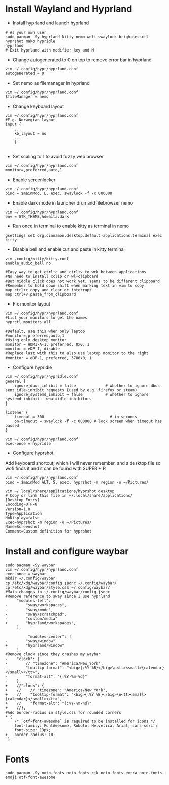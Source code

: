 # Install Wayland and Hyprland

- Install hyprland and launch hyprland
```
# As your own user
sudo pacman -Sy hyprland kitty nemo wofi swaylock brightnessctl hyprshot mako hypridle
hyprland
# Exit hyprland with modifier key and M
```


- Change autogenerated to 0 on top to remove error bar in hyprland
```
vim ~/.config/hypr/hyprland.conf
autogenerated = 0 
```

- Set nemo as filemanager in hyprland
```
vim ~/.config/hypr/hyprland.conf
$fileManager = nemo
```

- Change keyboard layout

```
vim ~/.config/hypr/hyprland.conf
#E.g. Norwegian layout
input {
    ...
    kb_layout = no
    ...
    }
    
```

- Set scaling to 1 to avoid fuzzy web browser

```
vim ~/.config/hypr/hyprland.conf
monitor=,preferred,auto,1
```

- Enable screenlocker

```
vim ~/.config/hypr/hyprland.conf
bind = $mainMod, L, exec, swaylock -f -c 000000
```

- Enable dark mode in launcher drun and filebrowser nemo

```
vim ~/.config/hypr/hyprland.conf
env = GTK_THEME,Adwaita:dark
```

- Run once in terminal to enable kitty as terminal in nemo

```
gsettings set org.cinnamon.desktop.default-applications.terminal exec kitty
```

- Disable bell and enable cut and paste in kitty terminal

```
vim .config/kitty/kitty.conf
enable_audio_bell no

#Easy way to get ctrl+c and ctrl+v to wrk between applications
#No need to install xclip or wl-clipboard
#But middle click does not work yet, seems to be different clipboard
#Remember to hold down shift when marking text in vim to copy
map ctrl+c copy_and_clear_or_interrupt
map ctrl+v paste_from_clipboard
```

- Fix monitor layout

```
vim ~/.config/hypr/hyprland.conf
#List your monitors to get the names
hyprctl monitors all

#Default, use this when only laptop
#monitor=,preferred,auto,1
#Using only desktop monitor
monitor = HDMI-A-1, preferred, 0x0, 1
monitor = eDP-1, disable
#Replace last with this to also use laptop monitor to the right
#monitor = eDP-1, preferred, 3780x0, 1
```
- Configure hypridle

```
vim ~/.config/hypr/hypridle.conf
general {
    ignore_dbus_inhibit = false             # whether to ignore dbus-sent idle-inhibit requests (used by e.g. firefox or steam)
    ignore_systemd_inhibit = false          # whether to ignore systemd-inhibit --what=idle inhibitors
}

listener {
    timeout = 300                             # in seconds
    on-timeout = swaylock -f -c 000000 # lock screen when timeout has passed
}

vim ~/.config/hypr/hyprland.conf
exec-once = hypridle
```

- Configure hyprshot

Add keyboard shortcut, which I will never remember, and a desktop file so wofi finds it and it can be found with SUPER + R

```
vim ~/.config/hypr/hyprland.conf
bind = $mainMod ALT, S, exec, hyprshot -m region -o ~/Pictures/

vim ~/.local/share/applications/hyprshot.desktop
# Copy or link this file in ~/.local/share/applications/
[Desktop Entry]
Encoding=UTF-8
Version=1.0
Type=Application
NoDisplay=false
Exec=hyprshot -m region -o ~/Pictures/
Name=Screenshot
Comment=Custom definition for hyprshot
```

# Install and configure waybar

```
sudo pacman -Sy waybar
vim ~/.config/hypr/hyprland.conf
exec-once = waybar
mkdir ~/.config/waybar
cp /etc/xdg/waybar/config.jsonc ~/.config/waybar/
cp /etc/xdg/waybar/style.css ~/.config/waybar/
#Main changes in ~/.config/waybar/config.jsonc
#Remove reference to sway since I use hyprland
     "modules-left": [
-        "sway/workspaces",
-        "sway/mode",
-        "sway/scratchpad",
-        "custom/media"
+        "hyprland/workspaces",
     ],

          "modules-center": [
-        "sway/window"
+        "hyprland/window"
     ],
#Remove clock since they crashes my waybar
-    "clock": {
-        // "timezone": "America/New_York",
-        "tooltip-format": "<big>{:%Y %B}</big>\n<tt><small>{calendar}</small></tt>",
-        "format-alt": "{:%Y-%m-%d}"
-    },
+    //"clock": {
+    //    // "timezone": "America/New_York",
+    //    "tooltip-format": "<big>{:%Y %B}</big>\n<tt><small>{calendar}</small></tt>",
+    //    "format-alt": "{:%Y-%m-%d}"
+    //},
#Add border-radius in style.css for rounded corners
* {
    /* `otf-font-awesome` is required to be installed for icons */
    font-family: FontAwesome, Roboto, Helvetica, Arial, sans-serif;
    font-size: 13px;
+   border-radius: 10;
 }

```

# Fonts

```
sudo pacman -Sy noto-fonts noto-fonts-cjk noto-fonts-extra noto-fonts-emoji otf-font-awesome
```


